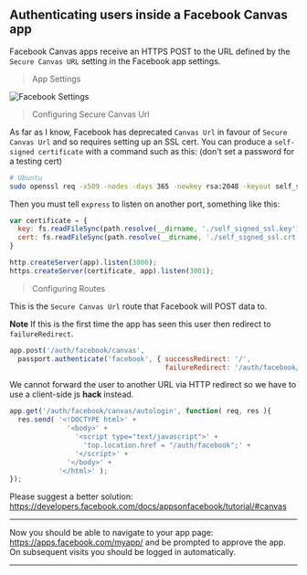Authenticating users inside a Facebook Canvas app
---

Facebook Canvas apps receive an HTTPS POST to the URL defined by the `Secure Canvas URL` setting in the Facebook app settings.

> App Settings

![Facebook Settings](http://s16.postimg.org/8jqaisnpx/app_settings2.png)

> Configuring Secure Canvas Url

As far as I know, Facebook has deprecated `Canvas Url` in favour of `Secure Canvas Url` and so requires setting up an SSL cert. You can produce a `self-signed certificate` with a command such as this: (don't set a password for a testing cert)
```bash
# Ubuntu
sudo openssl req -x509 -nodes -days 365 -newkey rsa:2048 -keyout self_signed_ssl.key -out self_signed_ssl.crt
```

Then you must tell `express` to listen on another port, something like this:
```javascript
var certificate = {
  key: fs.readFileSync(path.resolve(__dirname, './self_signed_ssl.key'), 'utf8'),
  cert: fs.readFileSync(path.resolve(__dirname, './self_signed_ssl.crt'), 'utf8')
}

http.createServer(app).listen(3000);
https.createServer(certificate, app).listen(3001);
```

> Configuring Routes

This is the `Secure Canvas Url` route that Facebook will POST data to.

**Note** If this is the first time the app has seen this user then redirect to `failureRedirect`.

```javascript
app.post('/auth/facebook/canvas', 
  passport.authenticate('facebook', { successRedirect: '/',
                                      failureRedirect: '/auth/facebook/canvas/autologin' }));
```

We cannot forward the user to another URL via HTTP redirect so we have to use a client-side js **hack** instead.

```javascript
app.get('/auth/facebook/canvas/autologin', function( req, res ){
  res.send( '<!DOCTYPE html>' +
              '<body>' +
                '<script type="text/javascript">' +
                  'top.location.href = "/auth/facebook";' +
                '</script>' +
              '</body>' +
            '</html>' );
});
```
Please suggest a better solution: https://developers.facebook.com/docs/appsonfacebook/tutorial/#canvas

---

Now you should be able to navigate to your app page: https://apps.facebook.com/myapp/ and be prompted to approve the app. On subsequent visits you should be logged in automatically.

---